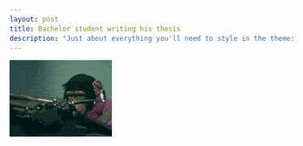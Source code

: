 ```yaml
---
layout: post
title: Bachelor student writing his thesis
description: "Just about everything you'll need to style in the theme: headings, paragraphs, blockquotes, tables, code blocks, and more."
---
```

<img src="/assets/gif/01.gif"/>